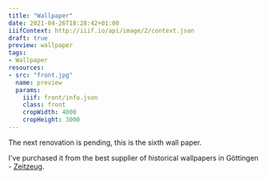 ```yaml
---
title: "Wallpaper"
date: 2021-04-26T18:28:42+01:00
iiifContext: http://iiif.io/api/image/2/context.json
draft: true
preview: wallpaper
tags:
- Wallpaper
resources:
- src: "front.jpg"
  name: preview
  params:
    iiif: front/info.json
    class: front
    cropWidth: 4000
    cropHeight: 3000
---
```

The next renovation is pending, this is the sixth wall paper.<!--more-->
<div class="source">
I've purchased it from the best supplier of historical wallpapers in Göttingen - <a target="_blank" href="http://zeitzeug.de/">Zeitzeug</a>.
</div>
